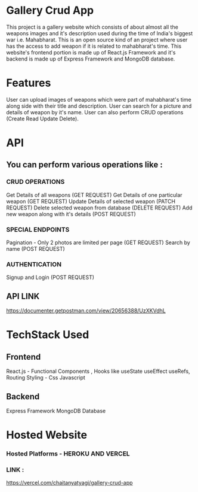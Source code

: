 # Gallery Crud App

This project is a gallery website which consists of about almost all the weapons images and it's description used during the time of India's biggest war i.e. Mahabharat. This is an open source kind of an project where user has the access to add weapon if it is related to mahabharat's time. This website's frontend portion is made up of React.js Framework and it's backend is made up of Express Framework and MongoDB database.

# Features
User can upload images of weapons which were part of mahabharat's time along side with their title and description.
User can search for a picture and details of weapon by it's name.
User can also perform CRUD operations (Create Read Update Delete).

# API

## You can perform various operations like :
### CRUD OPERATIONS
Get Details of all weapons (GET REQUEST)
Get Details of one particular weapon (GET REQUEST)
Update Details of selected weapon (PATCH REQUEST)
Delete selected weapon from database (DELETE REQUEST)
Add new weapon along with it's details (POST REQUEST)
### SPECIAL ENDPOINTS
Pagination - Only 2 photos are limited per page (GET REQUEST)
Search by name (POST REQUEST)
### AUTHENTICATION
Signup and Login (POST REQUEST)

## API LINK
https://documenter.getpostman.com/view/20656388/UzXKVdhL

# TechStack Used
## Frontend
React.js - Functional Components , Hooks like useState useEffect useRefs, Routing
Styling - Css
Javascript
## Backend
Express Framework
MongoDB Database

# Hosted Website
### Hosted Platforms - HEROKU AND VERCEL
### LINK :
https://vercel.com/chaitanyatyagi/gallery-crud-app


